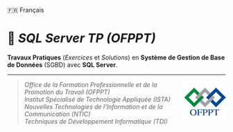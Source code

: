 🇫🇷 Français

# 📓 _SQL Server TP (OFPPT)_

**Travaux Pratiques** (_Exercices_ et _Solutions_) en **Système de Gestion de Base de Données** (SGBD) avec **SQL Server**.

<hr />

> <img src="./ofppt-logo.png?raw=true" align="right"> _Office de la Formation Professionnelle et de la Promotion du Travail (OFPPT) <br />
Institut Spécialisé de Technologie Appliquée (ISTA) <br />
Nouvelles Technologies de l'Information et de la Communication (NTIC) <br />
Techniques de Développement Informatique (TDI)_


